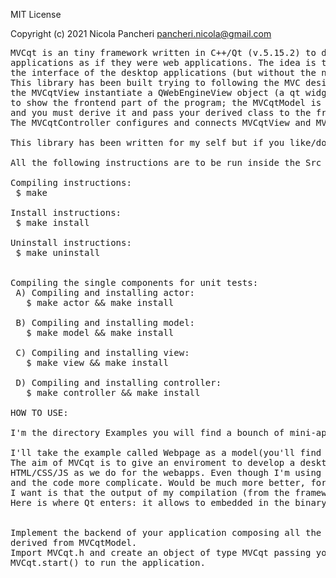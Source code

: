 MIT License

Copyright (c) 2021 Nicola Pancheri
pancheri.nicola@gmail.com 

<pre>
MVCqt is an tiny framework written in C++/Qt (v.5.15.2) to develop desktop
applications as if they were web applications. The idea is to keep using HTML/CSS/JS even for
the interface of the desktop applications (but without the need to start an http server).
This library has been built trying to following the MVC design pattern;
the MVCqtView instantiate a QWebEngineView object (a qt widget that is used to view and edit web documents)
to show the frontend part of the program; the MVCqtModel is the backend, the logic behind your application 
and you must derive it and pass your derived class to the framework. 
The MVCqtController configures and connects MVCqtView and MVCqtModel using qt signals and slots.

This library has been written for my self but if you like/don't like it let me know. :)

All the following instructions are to be run inside the Src dir of the project

Compiling instructions:
 $ make

Install instructions:
 $ make install

Uninstall instructions:
 $ make uninstall


Compiling the single components for unit tests:
 A) Compiling and installing actor:
   $ make actor && make install
  
 B) Compiling and installing model:
   $ make model && make install
  
 C) Compiling and installing view:
   $ make view && make install
  
 D) Compiling and installing controller:
   $ make controller && make install

HOW TO USE:

I'm the directory Examples you will find a bounch of mini-app that will help to give you an idea of how this framework works but lets start from zero...

I'll take the example called Webpage as a model(you'll find it into Examples/Webpage);
The aim of MVCqt is to give an enviroment to develop a desktop application with a GUI using the MVC design pattern and implementing the model using C++ and the view using
HTML/CSS/JS as we do for the webapps. Even though I'm using Qt this library should keep it hidden as much as possible to the user that should be able to use any language that allows to import a c++ library. The idea is that the GUI that everyone develop using the standard programming languages not created for the GUI are always shitty compared to a web interface
and the code more complicate. Would be much more better, for my point of view, using it as a standard everywhere (I mean in desktop enviroment) for the development of the GUI. Another constrain that
I want is that the output of my compilation (from the framework point of view) has to be only a binary and not a bunch of file that can be changed by the final user etc...
Here is where Qt enters: it allows to embedded in the binary the external resources of a project (html, ccs, js and what ever files that are not C++), has a cool signaling sistem and offer the class QtWebEngineView, a widget that is used to view and edit web documents. Water, salt, stir, 15 min in the oven and then you have MVCqt.


Implement the backend of your application composing all the objects that you use in a big class
derived from MVCqtModel.
Import MVCqt.h and create an object of type MVCqt passing your wrapper class as parameter of the constructor.
MVCqt.start() to run the application.

</pre>
